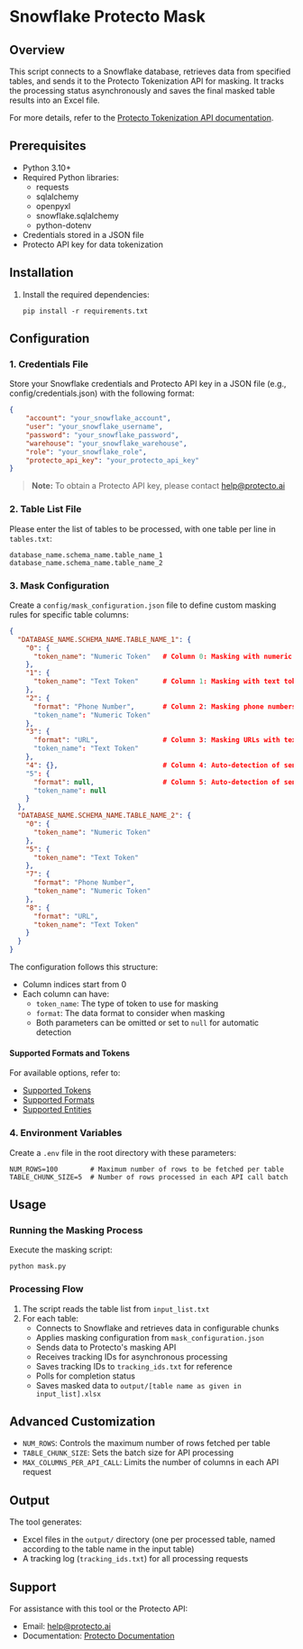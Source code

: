 # Snowflake Protecto Mask

## Overview
This script connects to a Snowflake database, retrieves data from specified tables, and sends it to the Protecto Tokenization API for masking. It tracks the processing status asynchronously and saves the final masked table results into an Excel file.

For more details, refer to the [Protecto Tokenization API documentation](https://docs.protecto.ai/docs-category/tokenization-api/).

## Prerequisites
- Python 3.10+
- Required Python libraries:
  - requests
  - sqlalchemy
  - openpyxl
  - snowflake.sqlalchemy
  - python-dotenv
- Credentials stored in a JSON file
- Protecto API key for data tokenization

## Installation
1. Install the required dependencies:
   ```
   pip install -r requirements.txt
   ```

## Configuration

### 1. Credentials File
Store your Snowflake credentials and Protecto API key in a JSON file (e.g., config/credentials.json) with the following format:

```json
{
    "account": "your_snowflake_account",
    "user": "your_snowflake_username",
    "password": "your_snowflake_password",
    "warehouse": "your_snowflake_warehouse",
    "role": "your_snowflake_role",
    "protecto_api_key": "your_protecto_api_key"
}
```

> **Note:** To obtain a Protecto API key, please contact help@protecto.ai

### 2. Table List File
Please enter the list of tables to be processed, with one table per line in `tables.txt`:

```
database_name.schema_name.table_name_1
database_name.schema_name.table_name_2
```

### 3. Mask Configuration

Create a `config/mask_configuration.json` file to define custom masking rules for specific table columns:

```json
{
  "DATABASE_NAME.SCHEMA_NAME.TABLE_NAME_1": {
    "0": { 
      "token_name": "Numeric Token"   # Column 0: Masking with numeric token only
    },
    "1": { 
      "token_name": "Text Token"      # Column 1: Masking with text token only
    },
    "2": { 
      "format": "Phone Number",       # Column 2: Masking phone numbers with numeric token
      "token_name": "Numeric Token"   
    },
    "3": { 
      "format": "URL",                # Column 3: Masking URLs with text token
      "token_name": "Text Token"      
    },
    "4": {},                          # Column 4: Auto-detection of sensitive data (no format and no token specified)
    "5": { 
      "format": null,                 # Column 5: Auto-detection of sensitive data (null values)
      "token_name": null                                        
    }
  },
  "DATABASE_NAME.SCHEMA_NAME.TABLE_NAME_2": {
    "0": { 
      "token_name": "Numeric Token"                             
    },
    "5": { 
      "token_name": "Text Token"                              
    },
    "7": { 
      "format": "Phone Number", 
      "token_name": "Numeric Token"                           
    },
    "8": { 
      "format": "URL", 
      "token_name": "Text Token"                               
    }
  }
}
```

The configuration follows this structure:
- Column indices start from 0
- Each column can have:
  - `token_name`: The type of token to use for masking
  - `format`: The data format to consider when masking
  - Both parameters can be omitted or set to `null` for automatic detection

#### Supported Formats and Tokens

For available options, refer to:
- [Supported Tokens](https://docs.protecto.ai/docs/supporting-token/)
- [Supported Formats](https://docs.protecto.ai/docs/supporting-format/)
- [Supported Entities](https://docs.protecto.ai/docs/supported-phi/)

### 4. Environment Variables
Create a `.env` file in the root directory with these parameters:

```
NUM_ROWS=100        # Maximum number of rows to be fetched per table
TABLE_CHUNK_SIZE=5  # Number of rows processed in each API call batch
```

## Usage

### Running the Masking Process
Execute the masking script:

```
python mask.py
```

### Processing Flow
1. The script reads the table list from `input_list.txt`
2. For each table:
   - Connects to Snowflake and retrieves data in configurable chunks
   - Applies masking configuration from `mask_configuration.json`
   - Sends data to Protecto's masking API
   - Receives tracking IDs for asynchronous processing
   - Saves tracking IDs to `tracking_ids.txt` for reference
   - Polls for completion status
   - Saves masked data to `output/[table name as given in input_list].xlsx`

## Advanced Customization
- `NUM_ROWS`: Controls the maximum number of rows fetched per table
- `TABLE_CHUNK_SIZE`: Sets the batch size for API processing
- `MAX_COLUMNS_PER_API_CALL`: Limits the number of columns in each API request

## Output
The tool generates:
- Excel files in the `output/` directory (one per processed table, named according to the table name in the input table)
- A tracking log (`tracking_ids.txt`) for all processing requests

## Support
For assistance with this tool or the Protecto API:
- Email: help@protecto.ai
- Documentation: [Protecto Documentation](https://docs.protecto.ai/)
